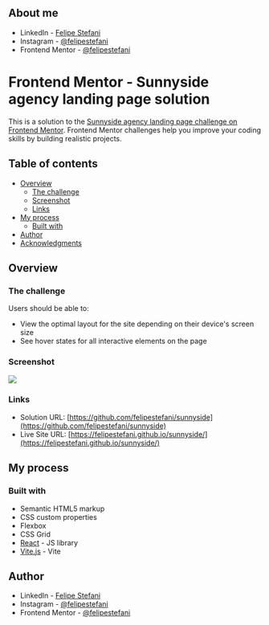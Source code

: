 ## About me

- LinkedIn - [Felipe Stefani](https://www.linkedin.com/in/felipe-stefani-a35185116/)
- Instagram - [@felipestefani](https://www.twitter.com/felipestefani)
- Frontend Mentor - [@felipestefani](https://www.frontendmentor.io/profile/felipestefani)


# Frontend Mentor - Sunnyside agency landing page solution

This is a solution to the [Sunnyside agency landing page challenge on Frontend Mentor](https://www.frontendmentor.io/challenges/sunnyside-agency-landing-page-7yVs3B6ef). Frontend Mentor challenges help you improve your coding skills by building realistic projects.

## Table of contents

- [Overview](#overview)
  - [The challenge](#the-challenge)
  - [Screenshot](#screenshot)
  - [Links](#links)
- [My process](#my-process)
  - [Built with](#built-with)
- [Author](#author)
- [Acknowledgments](#acknowledgments)


## Overview

### The challenge

Users should be able to:

- View the optimal layout for the site depending on their device's screen size
- See hover states for all interactive elements on the page

### Screenshot

![](./screenshot.jpg)


### Links

- Solution URL: [https://github.com/felipestefani/sunnyside](https://github.com/felipestefani/sunnyside)
- Live Site URL: [https://felipestefani.github.io/sunnyside/](https://felipestefani.github.io/sunnyside/)


## My process

### Built with

- Semantic HTML5 markup
- CSS custom properties
- Flexbox
- CSS Grid
- [React](https://reactjs.org/) - JS library
- [Vite.js](https://vitejs.dev) - Vite


## Author

- LinkedIn - [Felipe Stefani](https://www.linkedin.com/in/felipe-stefani-a35185116/)
- Instagram - [@felipestefani](https://www.twitter.com/felipestefani)
- Frontend Mentor - [@felipestefani](https://www.frontendmentor.io/profile/felipestefani)

